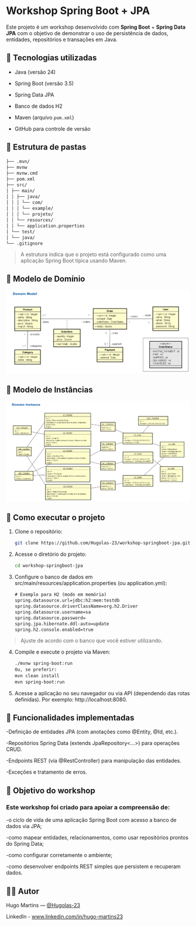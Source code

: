 # Workshop Spring Boot + JPA

Este projeto é um workshop desenvolvido com **Spring Boot** + **Spring Data JPA** com o objetivo de demonstrar o uso de persistência de dados, entidades, repositórios e transações em Java.

## 🧱 Tecnologias utilizadas

- Java (versão 24)  
- Spring Boot (versão 3.5)  

- Spring Data JPA  

- Banco de dados H2
- Maven (arquivo `pom.xml`)  
- GitHub para controle de versão  

## 📂 Estrutura de pastas
```
├── .mvn/
├── mvnw
├── mvnw.cmd
├── pom.xml
├── src/
│ ├── main/
│ │ ├── java/
│ │ │ └── com/
│ │ │ └── example/
│ │ │ └── projeto/
│ │ └── resources/
│ │ └── application.properties
│ └── test/
│ └── java/
└── .gitignore
```

> A estrutura indica que o projeto está configurado como uma aplicação Spring Boot típica usando Maven.

## 🧩 Modelo de Domínio

![Modelo de Domínio](assets/domain-model.png)

## 🧩 Modelo de Instâncias

![Modelo de Domínio](assets/domain-instance.png)

## 🚀 Como executar o projeto

  1. Clone o repositório:  
     ```bash
     git clone https://github.com/Hugolas-23/workshop-springboot-jpa.git
     ```
  2. Acesse o diretório do projeto:
     ```bash
     cd workshop-springboot-jpa
     ```
  3. Configure o banco de dados em src/main/resources/application.properties (ou application.yml):
     ```properties
     # Exemplo para H2 (modo em memória)
     spring.datasource.url=jdbc:h2:mem:testdb
     spring.datasource.driverClassName=org.h2.Driver
     spring.datasource.username=sa
     spring.datasource.password=
     spring.jpa.hibernate.ddl-auto=update
     spring.h2.console.enabled=true
     ```
  > Ajuste de acordo com o banco que você estiver utilizando.
  
  4. Compile e execute o projeto via Maven:
     ```bash
     ./mvnw spring-boot:run
     Ou, se preferir:
     mvn clean install
     mvn spring-boot:run
     ```
  5. Acesse a aplicação no seu navegador ou via API (dependendo das rotas definidas).
    Por exemplo: http://localhost:8080.

## 🧩 Funcionalidades implementadas

-Definição de entidades JPA (com anotações como @Entity, @Id, etc.).

-Repositórios Spring Data (extends JpaRepository<…>) para operações CRUD.

-Endpoints REST (via @RestController) para manipulação das entidades.

-Exceções e tratamento de erros.

## 🎯 Objetivo do workshop

### Este workshop foi criado para apoiar a compreensão de:

-o ciclo de vida de uma aplicação Spring Boot com acesso a banco de dados via JPA;

-como mapear entidades, relacionamentos, como usar repositórios prontos do Spring Data;

-como configurar corretamente o ambiente;

-como desenvolver endpoints REST simples que persistem e recuperam dados.

## 👨‍💻 Autor

Hugo Martins — [@Hugolas-23](https://github.com/Hugolas-23)

LinkedIn - www.linkedin.com/in/hugo-martins23
   

